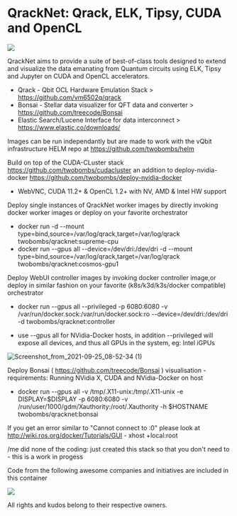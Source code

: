 # QrackNet: Qrack, ELK, Tipsy, CUDA and OpenCL

![](https://img.shields.io/docker/automated/jrottenberg/ffmpeg.svg)

QrackNet aims to provide a suite of best-of-class tools designed to extend and visualize the data emanating from Quantum circuits using ELK, Tipsy and Jupyter on CUDA and OpenCL accelerators.

- Qrack - Qbit OCL Hardware Emulation Stack > https://github.com/vm6502q/qrack
- Bonsai - Stellar data visualizer for QFT data and converter > https://github.com/treecode/Bonsai
- Elastic Search/Lucene Interface for data interconnect > https://www.elastic.co/downloads/

Images can be run independantly but are made to work with the vQbit infrastructure HELM repo at https://github.com/twobombs/helm

Build on top of the CUDA-CLuster stack https://github.com/twobombs/cudacluster an addition to deploy-nvidia-docker https://github.com/twobombs/deploy-nvidia-docker
- WebVNC, CUDA 11.2+ & OpenCL 1.2+ with NV, AMD & Intel HW support

Deploy single instances of QrackNet worker images by directly invoking docker worker images or deploy on your favorite orchestrator
- docker run -d --mount type=bind,source=/var/log/qrack,target=/var/log/qrack twobombs/qracknet:supreme-cpu
- docker run --gpus all --device=/dev/dri:/dev/dri -d --mount type=bind,source=/var/log/qrack,target=/var/log/qrack twobombs/qracknet:cosmos-gpu1

Deploy WebUI controller images by invoking docker controller image,or deploy in similar fashion on your favorite (k8s/k3d/k3s/docker compatible) orchestrator
- docker run --gpus all --privileged -p 6080:6080 -v /var/run/docker.sock:/var/run/docker.sock:ro --device=/dev/dri:/dev/dri -d twobombs/qracknet:controller
* use --gpus all for NVidia-Docker hosts, in addition --privileged will expose all devices, and thus all GPUs in the system, eg: Intel iGPUs

![Screenshot_from_2021-09-25_08-52-34 (1)](https://user-images.githubusercontent.com/12692227/134770011-8db48546-4853-4735-a980-cfc866d1786f.png)


Deploy Bonsai ( https://github.com/treecode/Bonsai ) visualisation - requirements: Running NVidia X, CUDA and NVidia-Docker on host 
- docker run --gpus all -v /tmp/.X11-unix:/tmp/.X11-unix -e DISPLAY=$DISPLAY -p 6080:6080 -v /run/user/1000/gdm/Xauthority:/root/.Xauthority -h $HOSTNAME twobombs/qracknet:bonsai 

If you get an error similar to "Cannot connect to :0" please look at http://wiki.ros.org/docker/Tutorials/GUI - xhost +local:root


/me did none of the coding: just created this stack so that you don't need to - this is a work in progess

Code from the following awesome companies and initiatives are included in this container

![](https://user-images.githubusercontent.com/12692227/57654809-61c07f00-75d5-11e9-9005-38d60d8d4db4.png)

All rights and kudos belong to their respective owners.

